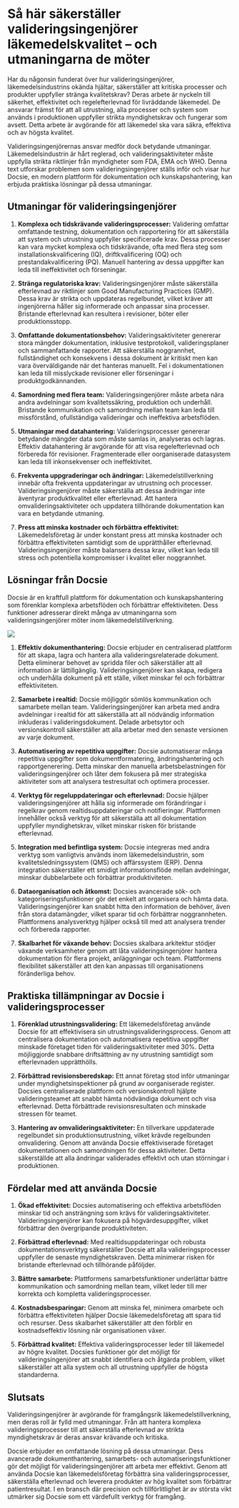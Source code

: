 # Så här säkerställer valideringsingenjörer läkemedelskvalitet – och utmaningarna de möter

Har du någonsin funderat över hur valideringsingenjörer, läkemedelsindustrins okända hjältar, säkerställer att kritiska processer och produkter uppfyller stränga kvalitetskrav? Deras arbete är nyckeln till säkerhet, effektivitet och regelefterlevnad för livräddande läkemedel. De ansvarar främst för att all utrustning, alla processer och system som används i produktionen uppfyller strikta myndighetskrav och fungerar som avsett. Detta arbete är avgörande för att läkemedel ska vara säkra, effektiva och av högsta kvalitet.

Valideringsingenjörernas ansvar medför dock betydande utmaningar. Läkemedelsindustrin är hårt reglerad, och valideringsaktiviteter måste uppfylla strikta riktlinjer från myndigheter som FDA, EMA och WHO. Denna text utforskar problemen som valideringsingenjörer ställs inför och visar hur Docsie, en modern plattform för dokumentation och kunskapshantering, kan erbjuda praktiska lösningar på dessa utmaningar.

## Utmaningar för valideringsingenjörer

1. **Komplexa och tidskrävande valideringsprocesser:** Validering omfattar omfattande testning, dokumentation och rapportering för att säkerställa att system och utrustning uppfyller specificerade krav. Dessa processer kan vara mycket komplexa och tidskrävande, ofta med flera steg som installationskvalificering (IQ), driftkvalificering (OQ) och prestandakvalificering (PQ). Manuell hantering av dessa uppgifter kan leda till ineffektivitet och förseningar.

2. **Stränga regulatoriska krav:** Valideringsingenjörer måste säkerställa efterlevnad av riktlinjer som Good Manufacturing Practices (GMP). Dessa krav är strikta och uppdateras regelbundet, vilket kräver att ingenjörerna håller sig informerade och anpassar sina processer. Bristande efterlevnad kan resultera i revisioner, böter eller produktionsstopp.

3. **Omfattande dokumentationsbehov:** Valideringsaktiviteter genererar stora mängder dokumentation, inklusive testprotokoll, valideringsplaner och sammanfattande rapporter. Att säkerställa noggrannhet, fullständighet och konsekvens i dessa dokument är kritiskt men kan vara överväldigande när det hanteras manuellt. Fel i dokumentationen kan leda till misslyckade revisioner eller förseningar i produktgodkännanden.

4. **Samordning med flera team:** Valideringsingenjörer måste arbeta nära andra avdelningar som kvalitetssäkring, produktion och underhåll. Bristande kommunikation och samordning mellan team kan leda till missförstånd, ofullständiga valideringar och ineffektiva arbetsflöden.

5. **Utmaningar med datahantering:** Valideringsprocesser genererar betydande mängder data som måste samlas in, analyseras och lagras. Effektiv datahantering är avgörande för att visa regelefterlevnad och förbereda för revisioner. Fragmenterade eller oorganiserade datasystem kan leda till inkonsekvenser och ineffektivitet.

6. **Frekventa uppgraderingar och ändringar:** Läkemedelstillverkning innebär ofta frekventa uppdateringar av utrustning och processer. Valideringsingenjörer måste säkerställa att dessa ändringar inte äventyrar produktkvalitet eller efterlevnad. Att hantera omvalideringsaktiviteter och uppdatera tillhörande dokumentation kan vara en betydande utmaning.

7. **Press att minska kostnader och förbättra effektivitet:** Läkemedelsföretag är under konstant press att minska kostnader och förbättra effektiviteten samtidigt som de upprätthåller efterlevnad. Valideringsingenjörer måste balansera dessa krav, vilket kan leda till stress och potentiella kompromisser i kvalitet eller noggrannhet.

## Lösningar från Docsie

Docsie är en kraftfull plattform för dokumentation och kunskapshantering som förenklar komplexa arbetsflöden och förbättrar effektiviteten. Dess funktioner adresserar direkt många av utmaningarna som valideringsingenjörer möter inom läkemedelstillverkning.

![](https://cdn.docsie.io/workspace_PxAvC1Uenuc7ad6H3/doc_wn84Jkoc6hIMTO2eE/file_BHJXpHqWjORoAjhHF/validation_protocol_6748083d-ea95-726c-2a73-21f5be838937.jpg)

1. **Effektiv dokumenthantering:** Docsie erbjuder en centraliserad plattform för att skapa, lagra och hantera alla valideringsrelaterade dokument. Detta eliminerar behovet av spridda filer och säkerställer att all information är lättillgänglig. Valideringsingenjörer kan skapa, redigera och underhålla dokument på ett ställe, vilket minskar fel och förbättrar effektiviteten.

2. **Samarbete i realtid:** Docsie möjliggör sömlös kommunikation och samarbete mellan team. Valideringsingenjörer kan arbeta med andra avdelningar i realtid för att säkerställa att all nödvändig information inkluderas i valideringsdokument. Delade arbetsytor och versionskontroll säkerställer att alla arbetar med den senaste versionen av varje dokument.

3. **Automatisering av repetitiva uppgifter:** Docsie automatiserar många repetitiva uppgifter som dokumentformatering, ändringshantering och rapportgenerering. Detta minskar den manuella arbetsbelastningen för valideringsingenjörer och låter dem fokusera på mer strategiska aktiviteter som att analysera testresultat och optimera processer.

4. **Verktyg för regeluppdateringar och efterlevnad:** Docsie hjälper valideringsingenjörer att hålla sig informerade om förändringar i regelkrav genom realtidsuppdateringar och notifieringar. Plattformen innehåller också verktyg för att säkerställa att all dokumentation uppfyller myndighetskrav, vilket minskar risken för bristande efterlevnad.

5. **Integration med befintliga system:** Docsie integreras med andra verktyg som vanligtvis används inom läkemedelsindustrin, som kvalitetsledningssystem (QMS) och affärssystem (ERP). Denna integration säkerställer ett smidigt informationsflöde mellan avdelningar, minskar dubbelarbete och förbättrar produktiviteten.

6. **Dataorganisation och åtkomst:** Docsies avancerade sök- och kategoriseringsfunktioner gör det enkelt att organisera och hämta data. Valideringsingenjörer kan snabbt hitta den information de behöver, även från stora datamängder, vilket sparar tid och förbättrar noggrannheten. Plattformens analysverktyg hjälper också till med att analysera trender och förbereda rapporter.

7. **Skalbarhet för växande behov:** Docsies skalbara arkitektur stödjer växande verksamheter genom att låta valideringsingenjörer hantera dokumentation för flera projekt, anläggningar och team. Plattformens flexibilitet säkerställer att den kan anpassas till organisationens föränderliga behov.

## Praktiska tillämpningar av Docsie i valideringsprocesser

1. **Förenklad utrustningsvalidering:** Ett läkemedelsföretag använde Docsie för att effektivisera sin utrustningsvalideringsprocess. Genom att centralisera dokumentation och automatisera repetitiva uppgifter minskade företaget tiden för valideringsaktiviteter med 30%. Detta möjliggjorde snabbare driftsättning av ny utrustning samtidigt som efterlevnaden upprätthölls.

2. **Förbättrad revisionsberedskap:** Ett annat företag stod inför utmaningar under myndighetsinspektioner på grund av oorganiserade register. Docsies centraliserade plattform och versionskontroll hjälpte valideringsteamet att snabbt hämta nödvändiga dokument och visa efterlevnad. Detta förbättrade revisionsresultaten och minskade stressen för teamet.

3. **Hantering av omvalideringsaktiviteter:** En tillverkare uppdaterade regelbundet sin produktionsutrustning, vilket krävde regelbunden omvalidering. Genom att använda Docsie effektiviserade företaget dokumentationen och samordningen för dessa aktiviteter. Detta säkerställde att alla ändringar validerades effektivt och utan störningar i produktionen.

## Fördelar med att använda Docsie

1. **Ökad effektivitet:** Docsies automatisering och effektiva arbetsflöden minskar tid och ansträngning som krävs för valideringsaktiviteter. Valideringsingenjörer kan fokusera på högvärdesuppgifter, vilket förbättrar den övergripande produktiviteten.

2. **Förbättrad efterlevnad:** Med realtidsuppdateringar och robusta dokumentationsverktyg säkerställer Docsie att alla valideringsprocesser uppfyller de senaste myndighetskraven. Detta minimerar risken för bristande efterlevnad och tillhörande påföljder.

3. **Bättre samarbete:** Plattformens samarbetsfunktioner underlättar bättre kommunikation och samordning mellan team, vilket leder till mer korrekta och kompletta valideringsprocesser.

4. **Kostnadsbesparingar:** Genom att minska fel, minimera omarbete och förbättra effektiviteten hjälper Docsie läkemedelsföretag att spara tid och resurser. Dess skalbarhet säkerställer att den förblir en kostnadseffektiv lösning när organisationen växer.

5. **Förbättrad kvalitet:** Effektiva valideringsprocesser leder till läkemedel av högre kvalitet. Docsies funktioner gör det möjligt för valideringsingenjörer att snabbt identifiera och åtgärda problem, vilket säkerställer att alla system och all utrustning uppfyller de högsta standarderna.

## Slutsats

Valideringsingenjörer är avgörande för framgångsrik läkemedelstillverkning, men deras roll är fylld med utmaningar. Från att hantera komplexa valideringsprocesser till att säkerställa efterlevnad av strikta myndighetskrav är deras ansvar krävande och kritiska.

Docsie erbjuder en omfattande lösning på dessa utmaningar. Dess avancerade dokumenthantering, samarbets- och automatiseringsfunktioner gör det möjligt för valideringsingenjörer att arbeta mer effektivt. Genom att använda Docsie kan läkemedelsföretag förbättra sina valideringsprocesser, säkerställa efterlevnad och leverera produkter av hög kvalitet som förbättrar patientresultat. I en bransch där precision och tillförlitlighet är av största vikt utmärker sig Docsie som ett värdefullt verktyg för framgång.